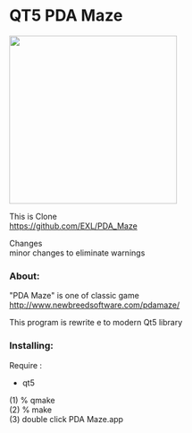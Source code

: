 QT5 PDA Maze
===============

<image src="https://raw.githubusercontent.com/ohwada/MAC_cpp_Samples/master/qt5/battle_ship/scrrenshots/battle.png" width="300" /> <br/>

This is Clone <br/>
https://github.com/EXL/PDA_Maze <br/>

Changes <br/>
minor changes to eliminate warnings <br/>


### About:
"PDA Maze" is one of classic game <br/>
http://www.newbreedsoftware.com/pdamaze/ <br/>

This program is rewrite e to modern Qt5 library <br/>


### Installing:
Require : <br/>
- qt5 <br/>

(1) % qmake <br/>
(2) % make <br/>
(3) double click PDA Maze.app <br/>

